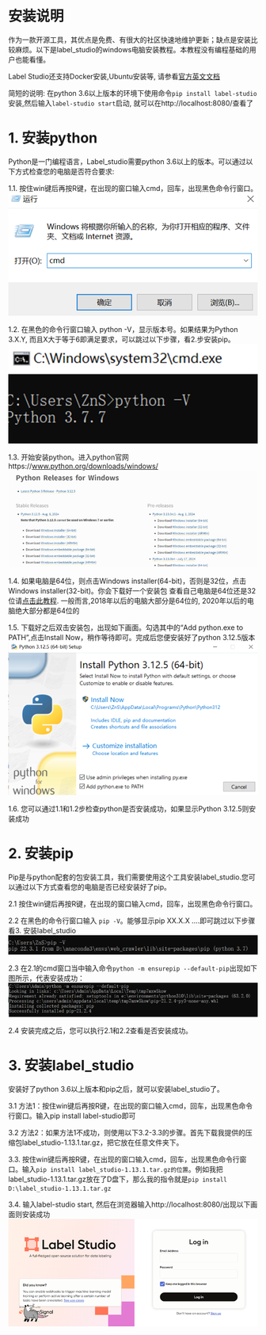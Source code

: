 # 安装说明
作为一款开源工具，其优点是免费、有很大的社区快速地维护更新；缺点是安装比较麻烦。以下是label_studio的windows电脑安装教程。本教程没有编程基础的用户也能看懂。

Label Studio还支持Docker安装,Ubuntu安装等, 请参看[官方英文文档](https://labelstud.io/guide/get_started)

简短的说明: 在python 3.6以上版本的环境下使用命令`pip install label-studio`安装,然后输入`label-studio start`启动, 就可以在http://localhost:8080/查看了

# 1.	安装python
Python是一门编程语言，Label_studio需要python 3.6以上的版本。可以通过以下方式检查您的电脑是否符合要求:

1.1. 按住win键后再按R键，在出现的窗口输入cmd，回车，出现黑色命令行窗口。
![运行窗口](image.png)

1.2. 在黑色的命令行窗口输入 python -V，显示版本号。如果结果为Python 3.X.Y, 而且X大于等于6即满足要求，可以跳过以下步骤，看2.步安装pip。
![alt text](image-1.png)

1.3. 开始安装python。进入python官网https://www.python.org/downloads/windows/
![python 官网](image-2.png)

1.4. 如果电脑是64位，则点击Windows installer(64-bit)，否则是32位，点击Windows installer(32-bit)。你会下载好一个安装包
查看自己电脑是64位还是32位请[点击此教程](https://baijiahao.baidu.com/s?id=1808041429607662313&wfr=spider&for=pc). 一般而言,2018年以后的电脑大部分是64位的, 2020年以后的电脑绝大部分都是64位的

1.5. 下载好之后双击安装包，出现如下画面。勾选其中的“Add python.exe to PATH”,点击Install Now，稍作等待即可。完成后您便安装好了python 3.12.5版本
![python下载界面](image-3.png)

1.6. 您可以通过1.1和1.2步检查python是否安装成功，如果显示Python 3.12.5则安装成功

# 2.	安装pip
Pip是与python配套的包安装工具，我们需要使用这个工具安装label_studio.您可以通过以下方式查看您的电脑是否已经安装好了pip。

2.1	按住win键后再按R键，在出现的窗口输入cmd，回车，出现黑色命令行窗口。

2.2	在黑色的命令行窗口输入 `pip -V`。能够显示pip XX.X.X ….即可跳过以下步骤看3. 安装label_studio
![alt text](image-4.png)

2.3	在2.1的cmd窗口当中输入命令`python -m ensurepip --default-pip`出现如下图所示，代表安装成功：
![alt text](image-5.png)

2.4	安装完成之后，您可以执行2.1和2.2查看是否安装成功。

# 3.	安装label_studio
安装好了python 3.6以上版本和pip之后，就可以安装label_studio了。

3.1	方法1：按住win键后再按R键，在出现的窗口输入cmd，回车，出现黑色命令行窗口。输入pip install label-studio即可

3.2	方法2：如果方法1不成功，则使用以下3.2-3.3的步骤。首先下载我提供的压缩包label_studio-1.13.1.tar.gz，把它放在任意文件夹下。

3.3. 按住win键后再按R键，在出现的窗口输入cmd，回车，出现黑色命令行窗口。输入`pip install label_studio-1.13.1.tar.gz的位置`。例如我把label_studio-1.13.1.tar.gz放在了D盘下，那么我的指令就是`pip install D:\label_studio-1.13.1.tar.gz`

3.4. 输入label-studio start, 然后在浏览器输入http://localhost:8080/出现以下画面则安装成功
![alt text](image-6.png)